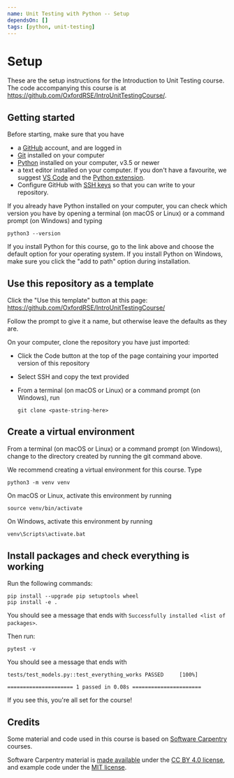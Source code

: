 ```yaml
---
name: Unit Testing with Python -- Setup
dependsOn: []
tags: [python, unit-testing]
---
```

# Setup

These are the setup instructions for the Introduction to Unit Testing course.
The code accompanying this course is at
<https://github.com/OxfordRSE/IntroUnitTestingCourse/>.

## Getting started

Before starting, make sure that you have

- a [GitHub](http://github.com/) account, and are logged in
- [Git](https://git-scm.com/) installed on your computer
- [Python](https://www.python.org/downloads/) installed on your computer, v3.5
  or newer
- a text editor installed on your computer. If you don't have a favourite, we
  suggest [VS Code](https://code.visualstudio.com/) and the [Python
  extension](https://marketplace.visualstudio.com/items?itemName=ms-python.python).
- Configure GitHub with [SSH
  keys](https://docs.github.com/en/authentication/connecting-to-github-with-ssh)
  so that you can write to your repository.

If you already have Python installed on your computer, you can check which
version you have by opening a terminal (on macOS or Linux) or a command prompt
(on Windows) and typing

```shell
python3 --version
```

If you install Python for this course, go to the link above and choose the
default option for your operating system. If you install Python on Windows, make
sure you click the "add to path" option during installation.

## Use this repository as a template

Click the "Use this template" button at this page:
<https://github.com/OxfordRSE/IntroUnitTestingCourse/>

Follow the prompt to give it a name, but otherwise leave the defaults as they
are.

On your computer, clone the repository you have just imported:

- Click the Code button at the top of the page containing your imported version
  of this repository
- Select SSH and copy the text provided
- From a terminal (on macOS or Linux) or a command prompt (on Windows), run

  ```shell
  git clone <paste-string-here>
  ```

## Create a virtual environment

From a terminal (on macOS or Linux) or a command prompt (on Windows), change to
the directory created by running the git command above.

We recommend creating a virtual environment for this course. Type

```shell
python3 -m venv venv
```

On macOS or Linux, activate this environment by running

```shell
source venv/bin/activate
```

On Windows, activate this environment by running

```bat
venv\Scripts\activate.bat
```

## Install packages and check everything is working

Run the following commands:

```shell
pip install --upgrade pip setuptools wheel
pip install -e .
```

You should see a message that ends with `Successfully installed <list of packages>`.

Then run:

```shell
pytest -v
```

You should see a message that ends with

```shell
tests/test_models.py::test_everything_works PASSED     [100%]

===================== 1 passed in 0.08s ======================
```

If you see this, you're all set for the course!

## Credits

Some material and code used in this course is based on [Software
Carpentry](https://software-carpentry.org/) courses.

Software Carpentry material is [made
available](https://software-carpentry.org/license/) under the [CC BY 4.0
license](https://creativecommons.org/licenses/by/4.0/legalcode), and example
code under the [MIT license](https://opensource.org/licenses/MIT).
